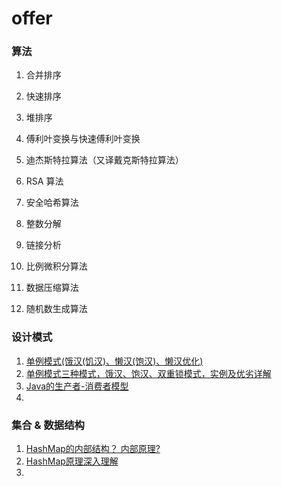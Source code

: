 # offer
### 算法

1. 合并排序

2. 快速排序

3. 堆排序

4. 傅利叶变换与快速傅利叶变换

5. 迪杰斯特拉算法（又译戴克斯特拉算法）

6. RSA 算法

7. 安全哈希算法

8. 整数分解

9. 链接分析

10. 比例微积分算法

11. 数据压缩算法

12. 随机数生成算法

    

### 设计模式

1. [单例模式(饿汉(饥汉)、懒汉(饱汉)、懒汉优化)](https://www.jianshu.com/p/18d70ba44ca5) 
2. [单例模式三种模式，饿汉、饱汉、双重锁模式，实例及优劣详解](https://blog.csdn.net/zhangliangzi/article/details/52438401)
3. [Java的生产者-消费者模型 ](https://blog.csdn.net/wowwilliam0/article/details/80875673)
4. 

### 集合  & 数据结构

1. [HashMap的内部结构？ 内部原理? ](https://blog.csdn.net/dixialaoshu4/article/details/84331169)
2. [HashMap原理深入理解](https://blog.csdn.net/visant/article/details/80045154)
3. 